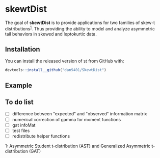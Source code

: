 # skewtDist

The goal of **skewtDist** is to provide applications for two families of skew-t distributions<sup>[1](#footnote1)</sup>. Thus providing the ability to model and analyze asymmetric tail behaviors in skewed and leptokurtic data.

## Installation

You can install the released version of st from GitHub with:
<!---You can install the released version of st from [CRAN](https://CRAN.R-project.org) with:

``` r
install.packages("st")
```--->

``` r
devtools::install__github("dan9401/SkewtDist")
```

## Example

<!---This is a basic example which shows you how to solve a common problem:

``` r
## basic example code
```--->

## To do list
- [ ] difference between "expected" and "observed" information matrix
- [ ] numerical correction of gamma for moment functions
- [ ] gat infoMat
- [ ] test files
- [ ] redistribute helper functions

<a name="footnote1">1</a>: Asymmetric Student t-distribution (AST) and Generalized Asymmetric t-distribution (GAT)
